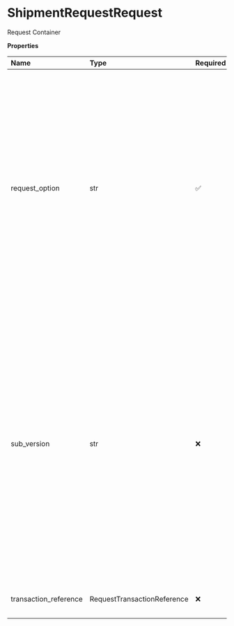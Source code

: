 # ShipmentRequestRequest

Request Container

**Properties**

| Name                  | Type                        | Required | Description                                                                                                                                                                                                                                                                                                                                                                                                                                                                                                                                                           |
| :-------------------- | :-------------------------- | :------- | :-------------------------------------------------------------------------------------------------------------------------------------------------------------------------------------------------------------------------------------------------------------------------------------------------------------------------------------------------------------------------------------------------------------------------------------------------------------------------------------------------------------------------------------------------------------------- |
| request_option        | str                         | ✅       | Optional Processing. Note: Full address validation is not performed. Therefore, it is the responsibility of the Shipping Tool User to ensure the address entered is correct to avoid an address correction fee. Valid values: nonvalidate = No street level address validation would be performed, but Postal Code/State combination validation would still be performed. validate = No street level address validation would be performed, but City/State/Postal Code/ combination validation would still be performed.                                              |
| sub_version           | str                         | ❌       | When UPS introduces new elements in the response that are not associated with new request elements, Subversion is used. This ensures backward compatibility. To get such elements you need to have the right Subversion. The value of the subversion is explained in the Response element Description. Example: Itemized Charges are returned only when the Subversion element is present and greater than or equal to 1601. Format: YYMM = Year and month of the release. Example: 1607 = 2016 July Supported values: 1601, 1607, 1701, 1707, 1801, 1807, 2108, 2205 |
| transaction_reference | RequestTransactionReference | ❌       | TransactionReference identifies transactions between client and server.                                                                                                                                                                                                                                                                                                                                                                                                                                                                                               |

<!-- This file was generated by liblab | https://liblab.com/ -->
